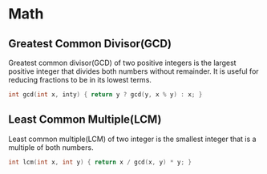 # Math

## Greatest Common Divisor(GCD)

Greatest common divisor(GCD) of two positive integers is the largest positive integer that divides both numbers without remainder. It is useful for reducing fractions to be in its lowest terms.

```C++
int gcd(int x, inty) { return y ? gcd(y, x % y) : x; }
```

## Least Common Multiple(LCM)

Least common multiple(LCM) of two integer is the smallest integer that is a multiple of both numbers.

```C++
int lcm(int x, int y) { return x / gcd(x, y) * y; }
```
